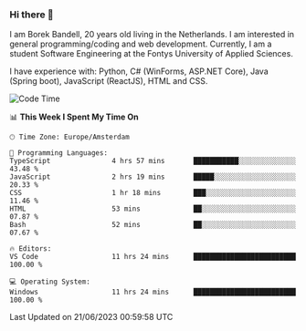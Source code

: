 ### Hi there 👋

I am Borek Bandell, 20 years old living in the Netherlands. I am interested in general programming/coding and web development. Currently, I am a student Software Engineering at the Fontys University of Applied Sciences.

I have experience with: Python, C# (WinForms, ASP.NET Core), Java (Spring boot), JavaScript (ReactJS), HTML and CSS.

<!--START_SECTION:waka-->
![Code Time](http://img.shields.io/badge/Code%20Time-626%20hrs%2036%20mins-blue)

📊 **This Week I Spent My Time On** 

```text
🕑︎ Time Zone: Europe/Amsterdam

💬 Programming Languages: 
TypeScript               4 hrs 57 mins       ███████████░░░░░░░░░░░░░░   43.48 % 
JavaScript               2 hrs 19 mins       █████░░░░░░░░░░░░░░░░░░░░   20.33 % 
CSS                      1 hr 18 mins        ███░░░░░░░░░░░░░░░░░░░░░░   11.46 % 
HTML                     53 mins             ██░░░░░░░░░░░░░░░░░░░░░░░   07.87 % 
Bash                     52 mins             ██░░░░░░░░░░░░░░░░░░░░░░░   07.67 % 

🔥 Editors: 
VS Code                  11 hrs 24 mins      █████████████████████████   100.00 % 

💻 Operating System: 
Windows                  11 hrs 24 mins      █████████████████████████   100.00 % 
```


 Last Updated on 21/06/2023 00:59:58 UTC
<!--END_SECTION:waka-->

<!--**tcBorek2002/tcBorek2002** is a ✨ _special_ ✨ repository because its `README.md` (this file) appears on your GitHub profile.

Here are some ideas to get you started:

- 🔭 I’m currently working on ...
- 🌱 I’m currently learning ...
- 👯 I’m looking to collaborate on ...
- 🤔 I’m looking for help with ...
- 💬 Ask me about ...
- 📫 How to reach me: ...
- 😄 Pronouns: ...
- ⚡ Fun fact: ...
-->
